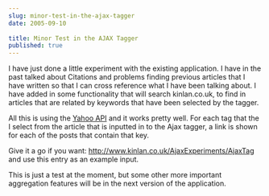 ```yaml
---
slug: minor-test-in-the-ajax-tagger
date: 2005-09-10
 
title: Minor Test in the AJAX Tagger
published: true
---
```

I have just done a little experiment with the existing application.  I have in the past talked about Citations and problems finding previous articles that I have written so that I can cross reference what I have been talking about.  I have added in some functionality that will search kinlan.co.uk, to find in articles that are related by keywords that have been selected by the tagger.<p />All this is using the <a href="http://developer.yahoo.net">Yahoo API</a> and it works pretty well.  For each tag that the I select from the article that is inputted in to the Ajax tagger, a link is shown for each of the posts that contain that key.<p />Give it a go if you want:  <a href="http://www.kinlan.co.uk/AjaxExperiments/AjaxTag">http://www.kinlan.co.uk/AjaxExperiments/AjaxTag</a> and use this entry as an example input.<p />This is just a test at the moment, but some other more important aggregation features will be in the next version of the application.<p />

